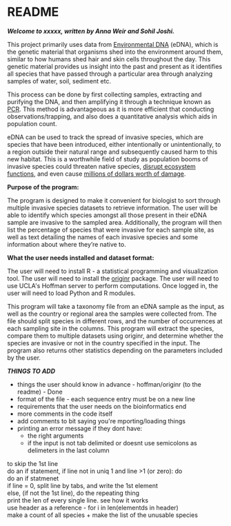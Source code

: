 # README

***Welcome to xxxxx, written by Anna Weir and Sohil Joshi.***

This project primarily uses data from [Environmental DNA](https://www.sciencedirect.com/science/article/pii/S0006320714004443) (eDNA), which is the genetic material that organisms shed into the environment around them, similar to how humans shed hair and skin cells throughout the day. This genetic material provides us insight into the past and present as it identifies all species that have passed through a particular area through analyzing samples of water, soil, sediment etc.   

This process can be done by first collecting samples, extracting and purifying the DNA, and then amplifying it through a technique known as [PCR](https://www.yourgenome.org/facts/what-is-pcr-polymerase-chain-reaction). This method is advantageous as it is more efficient that conducting observations/trapping, and also does a quantitative analysis which aids in population count.   

eDNA can be used to track the spread of invasive species, which are species that have been introduced, either intentionally or unintentionally, to a region outside their natural range and subsequently caused harm to this new habitat. This is a worthwhile field of study as population booms of invasive species could threaten native species, [disrupt ecosystem functions](https://www.environmentalscience.org/invasive-species), and even cause [millions of dollars worth of damage](https://2001-2009.state.gov/g/oes/ocns/inv/cs/2304.htm).   

**Purpose of the program:**

The program is designed to make it convenient for biologist to sort through multiple invasive species datasets to retrieve information. The user will be able to identify which species amongst all those present in their eDNA sample are invasive to the sampled area. Additionally, the program will then list the percentage of species that were invasive for each sample site, as well as text detailing the names of each invasive species and some information about where they’re native to. 

**What the user needs installed and dataset format:**

The user will need to install R - a statistical programming and visualization tool. The user will need to install the [originr](https://github.com/ropensci/originr) package. The user will need to use UCLA's Hoffman server to perform computations. Once logged in, the user will need to load Python and R modules. 

This program will take a taxonomy file from an eDNA sample as the input, as well as the country or regional area the samples were collected from. The file should split species in different rows, and the number of occurrences at each sampling site in the columns. This program will extract the species, compare them to multiple datasets using originr, and determine whether the species are invasive or not in the country specified in the input. The program also returns other statistics depending on the parameters included by the user.

***THINGS TO ADD***
  - things the user should know in advance - hoffman/originr (to the readme) - Done
  - format of the file - each sequence entry must be on a new line   
  - requirements that the user needs on the bioinformatics end   
  - more comments in the code itself   
  - add comments to bit saying you're mporting/loading things   
  - printing an error message if they dont have:
    - the right arguments   
    - if the input is not tab delimited or doesnt use semicolons as delimeters in the last column
    
to skip the 1st line  
do an if statement, if line not in uniq 1 and line >1 (or zero): do   
do an if statmenet   
if line = 0, split line by tabs, and write the 1st element   
else, (if not the 1st line), do the repeating thing    
print the len of every single line. see how it works   
use header as a reference - for i in len(elementds in header)   
make a count of all species  + make the list of the unusable species

